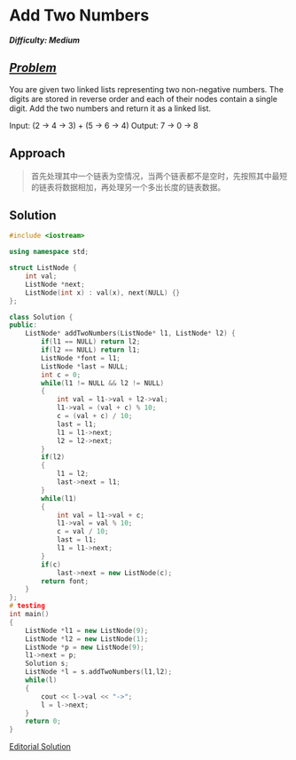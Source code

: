 # Add Two Numbers

_**Difficulty: Medium**_

## _[Problem](https://leetcode.com/problems/add-two-numbers/)_

You are given two linked lists representing two non-negative numbers. The digits are stored in reverse order and each of their nodes contain a single digit. Add the two numbers and return it as a linked list.

Input: (2 -> 4 -> 3) + (5 -> 6 -> 4)
Output: 7 -> 0 -> 8

## Approach

>首先处理其中一个链表为空情况，当两个链表都不是空时，先按照其中最短的链表将数据相加，再处理另一个多出长度的链表数据。

## Solution

```c++
#include <iostream>

using namespace std;

struct ListNode {
    int val;
    ListNode *next;
    ListNode(int x) : val(x), next(NULL) {}
};

class Solution {
public:
    ListNode* addTwoNumbers(ListNode* l1, ListNode* l2) {
        if(l1 == NULL) return l2;
        if(l2 == NULL) return l1;
        ListNode *font = l1;
        ListNode *last = NULL;
        int c = 0;
        while(l1 != NULL && l2 != NULL)
        {
            int val = l1->val + l2->val;
            l1->val = (val + c) % 10;
            c = (val + c) / 10;
            last = l1;
            l1 = l1->next;
            l2 = l2->next;
        }
        if(l2)
        {
            l1 = l2;
            last->next = l1;
        }
        while(l1)
        {
            int val = l1->val + c;
            l1->val = val % 10;
            c = val / 10;
            last = l1;
            l1 = l1->next;
        }
        if(c)
            last->next = new ListNode(c);
        return font;
    }
};
# testing
int main()
{
    ListNode *l1 = new ListNode(9);
    ListNode *l2 = new ListNode(1);
    ListNode *p = new ListNode(9);
    l1->next = p;
    Solution s;
    ListNode *l = s.addTwoNumbers(l1,l2);
    while(l)
    {
        cout << l->val << "->";
        l = l->next;
    }
    return 0;
}
```
[Editorial Solution](https://leetcode.com/articles/add-two-numbers/)